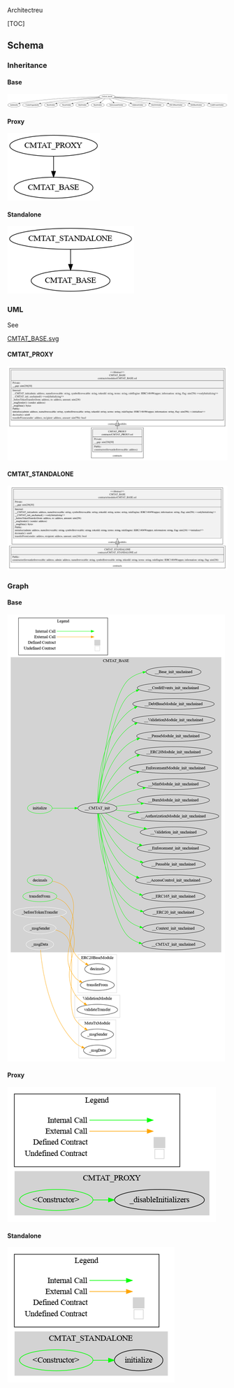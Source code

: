 Architectreu

[TOC]





## Schema

### Inheritance

#### Base

![surya_inheritance_CMTAT_BASE.sol](./schema/surya_inheritance/surya_inheritance_CMTAT_BASE.sol.png)



#### Proxy

![surya_inheritance_CMTAT_PROXY.sol](./schema/surya_inheritance/surya_inheritance_CMTAT_PROXY.sol.png)

#### Standalone

![surya_inheritance_CMTAT_STANDALONE.sol](./schema/surya_inheritance/surya_inheritance_CMTAT_STANDALONE.sol.png)

### UML

See 

[CMTAT_BASE.svg](./schema/sol2uml/CMTAT_BASE.svg)



#### CMTAT_PROXY

![CMTAT_PROXY_d1](./schema/sol2uml/CMTAT_PROXY_d1.svg)

#### CMTAT_STANDALONE

![CMTAT_STANDALONE_d1](./schema/sol2uml/CMTAT_STANDALONE_d1.svg)



### Graph

#### Base

![surya_graph_CMTAT_BASE.sol](./schema/surya_graph/surya_graph_CMTAT_BASE.sol.png)

#### Proxy

![surya_graph_CMTAT_PROXY.sol](./schema/surya_graph/surya_graph_CMTAT_PROXY.sol.png)

#### Standalone

![surya_graph_CMTAT_STANDALONE.sol](./schema/surya_graph/surya_graph_CMTAT_STANDALONE.sol.png)
